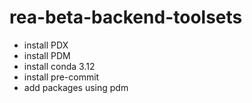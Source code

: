 # rea-beta-backend-toolsets
- install PDX
- install PDM
- install conda 3.12
- install pre-commit
- add packages using pdm
